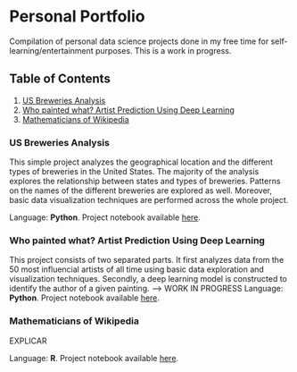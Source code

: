 # Personal Portfolio
Compilation of personal data science projects done in my free time for self-learning/entertainment purposes. This is a work in progress. 

## Table of Contents
1. [US Breweries Analysis](#breweries)
2. [Who painted what? Artist Prediction Using Deep Learning](#artists)
3. [Mathematicians of Wikipedia](#mathematicians)

### **US Breweries Analysis** <a name="breweries"></a>

This simple project analyzes the geographical location and the different types of breweries in the United States. The majority of the analysis explores the relationship between states and types of breweries. Patterns on the names of the different breweries are explored as well. Moreover, basic data visualization techniques are performed across the whole project.

Language: **Python**. Project notebook available [here](./us-breweries/us-breweries.ipynb).

### **Who painted what? Artist Prediction Using Deep Learning** <a name="artists"></a>

This project consists of two separated parts. It first analyzes data from the 50 most influencial artists of all time using basic data exploration and visualization techniques. Secondly, a deep learning model is constructed to identify the author of a given painting. --> WORK IN PROGRESS
Language: **Python**. Project notebook available [here](./art-history/artist-predictor.ipynb).

### **Mathematicians of Wikipedia** <a name="mathematicians"></a>

EXPLICAR

Language: **R**. Project notebook available [here]().
